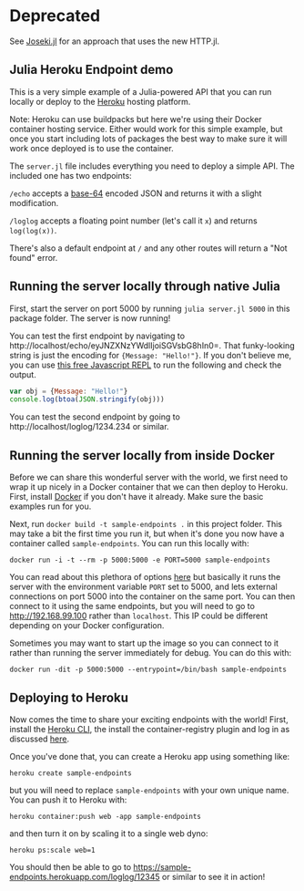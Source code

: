 # Deprecated

See [Joseki.jl](https://github.com/amellnik/Joseki.jl) for an approach that uses the new HTTP.jl.  

## Julia Heroku Endpoint demo

This is a very simple example of a Julia-powered API that you can run locally or deploy to the [Heroku](http://heroku.com) hosting platform.  

Note: Heroku can use buildpacks but here we're using their Docker container hosting service.  Either would work for this simple example, but once you start including lots of packages the best way to make sure it will work once deployed is to use the container.

The `server.jl` file includes everything you need to deploy a simple API.  The included one has two endpoints:

`/echo` accepts a [base-64](https://en.wikipedia.org/wiki/Base64) encoded JSON and returns it with a slight modification.

`/loglog` accepts a floating point number (let's call it `x`) and returns `log(log(x))`.  

There's also a default endpoint at `/` and any other routes will return a "Not found" error.  

## Running the server locally through native Julia

First, start the server on port 5000 by running `julia server.jl 5000` in this package folder.  The server is now running!  

You can test the first endpoint by navigating to http://localhost/echo/eyJNZXNzYWdlIjoiSGVsbG8hIn0=.  That funky-looking string is just the encoding for `{Message: "Hello!"}`.  If you don't believe me, you can use [this free Javascript REPL](https://repl.it/languages/javascript) to run the following and check the output.  

```javascript
var obj = {Message: "Hello!"}
console.log(btoa(JSON.stringify(obj)))
```

You can test the second endpoint by going to http://localhost/loglog/1234.234 or similar.  

## Running the server locally from inside Docker

Before we can share this wonderful server with the world, we first need to wrap it up nicely in a Docker container that we can then deploy to Heroku.  First, install [Docker](https://www.docker.com/) if you don't have it already.  Make sure the basic examples run for you.  

Next, run `docker build -t sample-endpoints .` in this project folder. This may take a bit the first time you run it, but when it's done you now have a container called `sample-endpoints`.  You can run this locally with:

```
docker run -i -t --rm -p 5000:5000 -e PORT=5000 sample-endpoints
```

You can read about this plethora of options [here](https://docs.docker.com/engine/reference/run/) but basically it runs the server with the environment variable `PORT` set to 5000, and lets external connections on port 5000 into the container on the same port.  You can then connect to it using the same endpoints, but you will need to go to http://192.168.99.100 rather than `localhost`.  This IP could be different depending on your Docker configuration.  

Sometimes you may want to start up the image so you can connect to it rather than running the server immediately for debug.  You can do this with:

```
docker run -dit -p 5000:5000 --entrypoint=/bin/bash sample-endpoints
```

## Deploying to Heroku

Now comes the time to share your exciting endpoints with the world!  First, install the [Heroku CLI](https://devcenter.heroku.com/articles/heroku-cli), the install the container-registry plugin and log in as discussed [here](https://devcenter.heroku.com/articles/container-registry-and-runtime).

Once you've done that, you can create a Heroku app using something like:

```
heroku create sample-endpoints
```

but you will need to replace `sample-endpoints` with your own unique name.  You can push it to Heroku with:

```
heroku container:push web -app sample-endpoints
```

and then turn it on by scaling it to a single web dyno:

```
heroku ps:scale web=1
```

You should then be able to go to https://sample-endpoints.herokuapp.com/loglog/12345 or similar to see it in action!  
